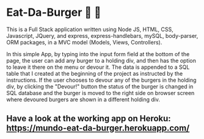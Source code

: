 # Eat-Da-Burger :hamburger: :beer:

This is a Full Stack application written using Node JS, HTML, CSS, Javascript, JQuery, and express, express-handlebars, mySQL, body-parser, ORM packages, in a MVC model (Models, Views, Controllers).

In this simple App, by typing into the input form field at the bottom of the page, the user can add any burger to a holding div, and then has the option to leave it there on the menu or devour it. The data is appended to a SQL table that I created at the beginning of the project as instructed by the instructions. If the user chooses to devour any of the burgers in the holding div, by clicking the "Devour!" button the status of the burger is changed in SQL database and the burger is moved to the right side on browser screen where devoured burgers are shown in a different holding div.

## Have a look at the working app on Heroku:   https://mundo-eat-da-burger.herokuapp.com/